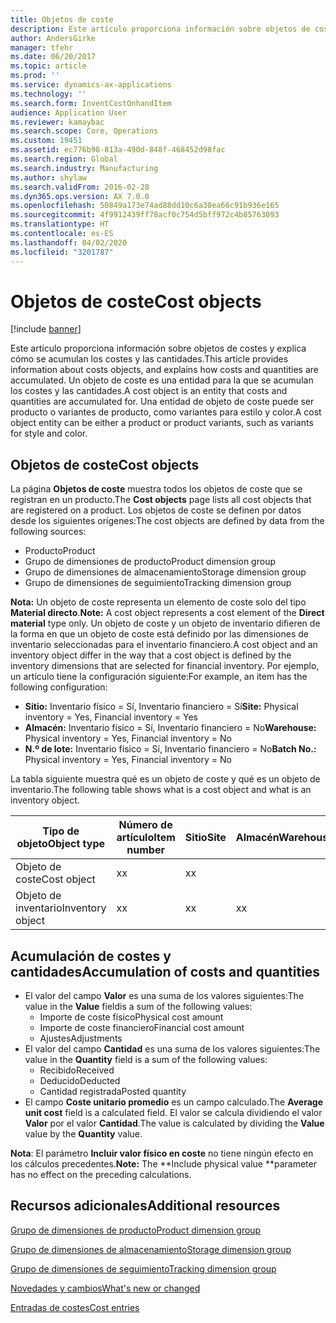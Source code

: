 ```yaml
---
title: Objetos de coste
description: Este artículo proporciona información sobre objetos de costes y explica cómo se acumulan los costes y las cantidades. Un objeto de coste es una entidad para la que se acumulan los costes y las cantidades. Una entidad de objeto de coste puede ser producto o variantes de producto, como variantes para estilo y color.
author: AndersGirke
manager: tfehr
ms.date: 06/20/2017
ms.topic: article
ms.prod: ''
ms.service: dynamics-ax-applications
ms.technology: ''
ms.search.form: InventCostOnhandItem
audience: Application User
ms.reviewer: kamaybac
ms.search.scope: Core, Operations
ms.custom: 19451
ms.assetid: ec776b98-813a-490d-848f-468452d98fac
ms.search.region: Global
ms.search.industry: Manufacturing
ms.author: shylaw
ms.search.validFrom: 2016-02-28
ms.dyn365.ops.version: AX 7.0.0
ms.openlocfilehash: 50849a173e74ad88dd10c6a30ea66c91b936e165
ms.sourcegitcommit: 4f9912439ff78acf0c754d5bff972c4b85763093
ms.translationtype: HT
ms.contentlocale: es-ES
ms.lasthandoff: 04/02/2020
ms.locfileid: "3201787"
---
```

# <a name="cost-objects"></a><span data-ttu-id="8da2f-105">Objetos de coste</span><span class="sxs-lookup"><span data-stu-id="8da2f-105">Cost objects</span></span>

[!include [banner](../includes/banner.md)]

<span data-ttu-id="8da2f-106">Este artículo proporciona información sobre objetos de costes y explica cómo se acumulan los costes y las cantidades.</span><span class="sxs-lookup"><span data-stu-id="8da2f-106">This article provides information about costs objects, and explains how costs and quantities are accumulated.</span></span> <span data-ttu-id="8da2f-107">Un objeto de coste es una entidad para la que se acumulan los costes y las cantidades.</span><span class="sxs-lookup"><span data-stu-id="8da2f-107">A cost object is an entity that costs and quantities are accumulated for.</span></span> <span data-ttu-id="8da2f-108">Una entidad de objeto de coste puede ser producto o variantes de producto, como variantes para estilo y color.</span><span class="sxs-lookup"><span data-stu-id="8da2f-108">A cost object entity can be either a product or product variants, such as variants for style and color.</span></span>  

## <a name="cost-objects"></a><span data-ttu-id="8da2f-109">Objetos de coste</span><span class="sxs-lookup"><span data-stu-id="8da2f-109">Cost objects</span></span>

<span data-ttu-id="8da2f-110">La página **Objetos de coste** muestra todos los objetos de coste que se registran en un producto.</span><span class="sxs-lookup"><span data-stu-id="8da2f-110">The **Cost objects** page lists all cost objects that are registered on a product.</span></span> <span data-ttu-id="8da2f-111">Los objetos de coste se definen por datos desde los siguientes orígenes:</span><span class="sxs-lookup"><span data-stu-id="8da2f-111">The cost objects are defined by data from the following sources:</span></span>

-   <span data-ttu-id="8da2f-112">Producto</span><span class="sxs-lookup"><span data-stu-id="8da2f-112">Product</span></span>
-   <span data-ttu-id="8da2f-113">Grupo de dimensiones de producto</span><span class="sxs-lookup"><span data-stu-id="8da2f-113">Product dimension group</span></span>
-   <span data-ttu-id="8da2f-114">Grupo de dimensiones de almacenamiento</span><span class="sxs-lookup"><span data-stu-id="8da2f-114">Storage dimension group</span></span>
-   <span data-ttu-id="8da2f-115">Grupo de dimensiones de seguimiento</span><span class="sxs-lookup"><span data-stu-id="8da2f-115">Tracking dimension group</span></span>

<span data-ttu-id="8da2f-116">**Nota:** Un objeto de coste representa un elemento de coste solo del tipo **Material directo**.</span><span class="sxs-lookup"><span data-stu-id="8da2f-116">**Note:** A cost object represents a cost element of the **Direct material** type only.</span></span> <span data-ttu-id="8da2f-117">Un objeto de coste y un objeto de inventario difieren de la forma en que un objeto de coste está definido por las dimensiones de inventario seleccionadas para el inventario financiero.</span><span class="sxs-lookup"><span data-stu-id="8da2f-117">A cost object and an inventory object differ in the way that a cost object is defined by the inventory dimensions that are selected for financial inventory.</span></span> <span data-ttu-id="8da2f-118">Por ejemplo, un artículo tiene la configuración siguiente:</span><span class="sxs-lookup"><span data-stu-id="8da2f-118">For example, an item has the following configuration:</span></span>

-   <span data-ttu-id="8da2f-119">**Sitio:** Inventario físico = Sí, Inventario financiero = Sí</span><span class="sxs-lookup"><span data-stu-id="8da2f-119">**Site:** Physical inventory = Yes, Financial inventory = Yes</span></span>
-   <span data-ttu-id="8da2f-120">**Almacén:** Inventario físico = Sí, Inventario financiero = No</span><span class="sxs-lookup"><span data-stu-id="8da2f-120">**Warehouse:** Physical inventory = Yes, Financial inventory = No</span></span>
-   <span data-ttu-id="8da2f-121">**N.º de lote:** Inventario físico = Sí, Inventario financiero = No</span><span class="sxs-lookup"><span data-stu-id="8da2f-121">**Batch No.:** Physical inventory = Yes, Financial inventory = No</span></span>

<span data-ttu-id="8da2f-122">La tabla siguiente muestra qué es un objeto de coste y qué es un objeto de inventario.</span><span class="sxs-lookup"><span data-stu-id="8da2f-122">The following table shows what is a cost object and what is an inventory object.</span></span>

| <span data-ttu-id="8da2f-123">Tipo de objeto</span><span class="sxs-lookup"><span data-stu-id="8da2f-123">Object type</span></span>      | <span data-ttu-id="8da2f-124">Número de artículo</span><span class="sxs-lookup"><span data-stu-id="8da2f-124">Item number</span></span> | <span data-ttu-id="8da2f-125">Sitio</span><span class="sxs-lookup"><span data-stu-id="8da2f-125">Site</span></span> | <span data-ttu-id="8da2f-126">Almacén</span><span class="sxs-lookup"><span data-stu-id="8da2f-126">Warehouse</span></span> | <span data-ttu-id="8da2f-127">N.º de lote</span><span class="sxs-lookup"><span data-stu-id="8da2f-127">Batch No.</span></span> |
|------------------|-------------|------|-----------|-----------|
| <span data-ttu-id="8da2f-128">Objeto de coste</span><span class="sxs-lookup"><span data-stu-id="8da2f-128">Cost object</span></span>      | <span data-ttu-id="8da2f-129">x</span><span class="sxs-lookup"><span data-stu-id="8da2f-129">x</span></span>           | <span data-ttu-id="8da2f-130">x</span><span class="sxs-lookup"><span data-stu-id="8da2f-130">x</span></span>    |           |           |
| <span data-ttu-id="8da2f-131">Objeto de inventario</span><span class="sxs-lookup"><span data-stu-id="8da2f-131">Inventory object</span></span> | <span data-ttu-id="8da2f-132">x</span><span class="sxs-lookup"><span data-stu-id="8da2f-132">x</span></span>           | <span data-ttu-id="8da2f-133">x</span><span class="sxs-lookup"><span data-stu-id="8da2f-133">x</span></span>    |  <span data-ttu-id="8da2f-134">x</span><span class="sxs-lookup"><span data-stu-id="8da2f-134">x</span></span>        | <span data-ttu-id="8da2f-135">x</span><span class="sxs-lookup"><span data-stu-id="8da2f-135">x</span></span>         |

## <a name="accumulation-of-costs-and-quantities"></a><span data-ttu-id="8da2f-136">Acumulación de costes y cantidades</span><span class="sxs-lookup"><span data-stu-id="8da2f-136">Accumulation of costs and quantities</span></span>
-   <span data-ttu-id="8da2f-137">El valor del campo **Valor** es una suma de los valores siguientes:</span><span class="sxs-lookup"><span data-stu-id="8da2f-137">The value in the **Value** fieldis a sum of the following values:</span></span>
    -   <span data-ttu-id="8da2f-138">Importe de coste físico</span><span class="sxs-lookup"><span data-stu-id="8da2f-138">Physical cost amount</span></span>
    -   <span data-ttu-id="8da2f-139">Importe de coste financiero</span><span class="sxs-lookup"><span data-stu-id="8da2f-139">Financial cost amount</span></span>
    -   <span data-ttu-id="8da2f-140">Ajustes</span><span class="sxs-lookup"><span data-stu-id="8da2f-140">Adjustments</span></span>
-   <span data-ttu-id="8da2f-141">El valor del campo **Cantidad** es una suma de los valores siguientes:</span><span class="sxs-lookup"><span data-stu-id="8da2f-141">The value in the **Quantity** field is a sum of the following values:</span></span>
    -   <span data-ttu-id="8da2f-142">Recibido</span><span class="sxs-lookup"><span data-stu-id="8da2f-142">Received</span></span>
    -   <span data-ttu-id="8da2f-143">Deducido</span><span class="sxs-lookup"><span data-stu-id="8da2f-143">Deducted</span></span>
    -   <span data-ttu-id="8da2f-144">Cantidad registrada</span><span class="sxs-lookup"><span data-stu-id="8da2f-144">Posted quantity</span></span>
-   <span data-ttu-id="8da2f-145">El campo **Coste unitario promedio** es un campo calculado.</span><span class="sxs-lookup"><span data-stu-id="8da2f-145">The **Average unit cost** field is a calculated field.</span></span> <span data-ttu-id="8da2f-146">El valor se calcula dividiendo el valor **Valor** por el valor **Cantidad**.</span><span class="sxs-lookup"><span data-stu-id="8da2f-146">The value is calculated by dividing the **Value** value by the **Quantity** value.</span></span>

<span data-ttu-id="8da2f-147">**Nota**: El parámetro **Incluir valor físico en coste** no tiene ningún efecto en los cálculos precedentes.</span><span class="sxs-lookup"><span data-stu-id="8da2f-147">**Note:** The \*\*Include physical value \*\*parameter has no effect on the preceding calculations.</span></span>

<a name="additional-resources"></a><span data-ttu-id="8da2f-148">Recursos adicionales</span><span class="sxs-lookup"><span data-stu-id="8da2f-148">Additional resources</span></span>
--------

[<span data-ttu-id="8da2f-149">Grupo de dimensiones de producto</span><span class="sxs-lookup"><span data-stu-id="8da2f-149">Product dimension group</span></span>](https://technet.microsoft.com/library/aa499382.aspx)

[<span data-ttu-id="8da2f-150">Grupo de dimensiones de almacenamiento</span><span class="sxs-lookup"><span data-stu-id="8da2f-150">Storage dimension group</span></span>](https://technet.microsoft.com/library/hh209317.aspx)

[<span data-ttu-id="8da2f-151">Grupo de dimensiones de seguimiento</span><span class="sxs-lookup"><span data-stu-id="8da2f-151">Tracking dimension group</span></span>](https://technet.microsoft.com/library/hh209465.aspx)

[<span data-ttu-id="8da2f-152">Novedades y cambios</span><span class="sxs-lookup"><span data-stu-id="8da2f-152">What's new or changed</span></span>](../../fin-and-ops/get-started/whats-new-changed.md)

[<span data-ttu-id="8da2f-153">Entradas de costes</span><span class="sxs-lookup"><span data-stu-id="8da2f-153">Cost entries</span></span>](cost-entries.md)



